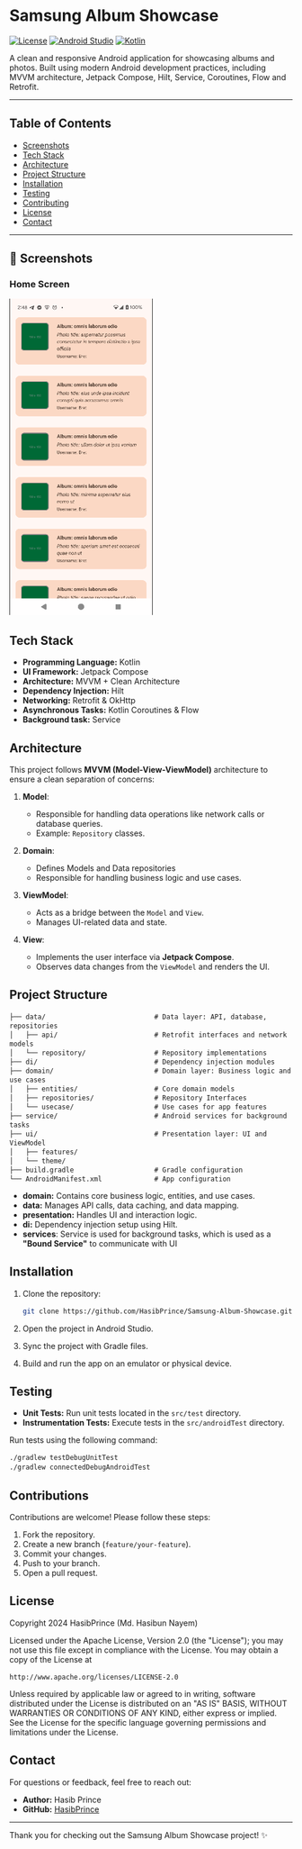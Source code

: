 # Samsung Album Showcase  

[![License](https://img.shields.io/badge/License-Apache%202.0-blue.svg)](https://opensource.org/licenses/Apache-2.0)
[![Android Studio](https://img.shields.io/badge/IDE-Android%20Studio-brightgreen)](https://developer.android.com/studio)
[![Kotlin](https://img.shields.io/badge/Kotlin-2.0.0-blue)](https://kotlinlang.org/)  

A clean and responsive Android application for showcasing albums and photos. Built using modern Android development practices, including MVVM architecture, Jetpack Compose, Hilt, Service, Coroutines, Flow and Retrofit.

---

## Table of Contents

- [Screenshots](#screenshots)
- [Tech Stack](#tech-stack)
- [Architecture](#architecture)
- [Project Structure](#project-structure)  
- [Installation](#installation)  
- [Testing](#testing)  
- [Contributing](#contributing)  
- [License](#license)
- [Contact](#contact)

---

## 📸 Screenshots  

### Home Screen
![Home Screen](screenshots/samsung-showcase-home.png)


## Tech Stack

- **Programming Language:** Kotlin
- **UI Framework:** Jetpack Compose
- **Architecture:** MVVM + Clean Architecture
- **Dependency Injection:** Hilt
- **Networking:** Retrofit & OkHttp
- **Asynchronous Tasks:** Kotlin Coroutines & Flow
- **Background task:** Service

## Architecture

This project follows **MVVM (Model-View-ViewModel)** architecture to ensure a clean separation of concerns:

1. **Model**:  
   - Responsible for handling data operations like network calls or database queries.  
   - Example: `Repository` classes.

1. **Domain**:
   - Defines Models and Data repositories  
   - Responsible for handling business logic and use cases.    

2. **ViewModel**:  
   - Acts as a bridge between the `Model` and `View`.  
   - Manages UI-related data and state.  

3. **View**:  
   - Implements the user interface via **Jetpack Compose**.  
   - Observes data changes from the `ViewModel` and renders the UI.

## Project Structure

```plaintext
├── data/                           # Data layer: API, database, repositories  
│   ├── api/                        # Retrofit interfaces and network models    
│   └── repository/                 # Repository implementations 
├── di/                             # Dependency injection modules 
├── domain/                         # Domain layer: Business logic and use cases  
│   ├── entities/                   # Core domain models
│   ├── repositories/               # Repository Interfaces  
│   └── usecase/                    # Use cases for app features  
├── service/                        # Android services for background tasks
├── ui/                             # Presentation layer: UI and ViewModel  
│   ├── features/                           
│   └── theme/                        
├── build.gradle                    # Gradle configuration  
└── AndroidManifest.xml             # App configuration  
```

- **domain:** Contains core business logic, entities, and use cases.
- **data:** Manages API calls, data caching, and data mapping.
- **presentation:** Handles UI and interaction logic.
- **di:** Dependency injection setup using Hilt.
- **services**: Service is used for background tasks, which is used as a **"Bound Service"** to communicate with UI

## Installation

1. Clone the repository:
   ```bash
   git clone https://github.com/HasibPrince/Samsung-Album-Showcase.git
   ```

2. Open the project in Android Studio.

3. Sync the project with Gradle files.

4. Build and run the app on an emulator or physical device.

## Testing

- **Unit Tests:** Run unit tests located in the `src/test` directory.
- **Instrumentation Tests:** Execute tests in the `src/androidTest` directory.

Run tests using the following command:

```bash
./gradlew testDebugUnitTest
./gradlew connectedDebugAndroidTest
```

## Contributions

Contributions are welcome! Please follow these steps:

1. Fork the repository.
2. Create a new branch (`feature/your-feature`).
3. Commit your changes.
4. Push to your branch.
5. Open a pull request.

## License

Copyright 2024 HasibPrince (Md. Hasibun Nayem)

Licensed under the Apache License, Version 2.0 (the "License");
you may not use this file except in compliance with the License.
You may obtain a copy of the License at

    http://www.apache.org/licenses/LICENSE-2.0

Unless required by applicable law or agreed to in writing, software
distributed under the License is distributed on an "AS IS" BASIS,
WITHOUT WARRANTIES OR CONDITIONS OF ANY KIND, either express or implied.
See the License for the specific language governing permissions and
limitations under the License.

## Contact

For questions or feedback, feel free to reach out:

- **Author:** Hasib Prince
- **GitHub:** [HasibPrince](https://github.com/HasibPrince)

---

Thank you for checking out the Samsung Album Showcase project! ✨

